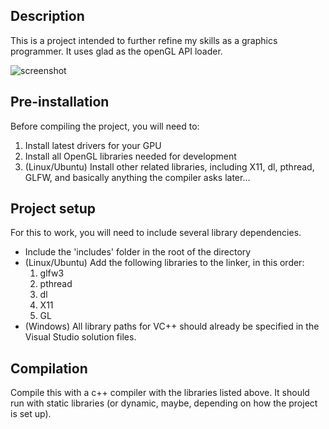 ## Description
This is a project intended to further refine my skills as a graphics programmer. It uses glad as the openGL API loader.

![screenshot]

[screenshot]: https://media.giphy.com/media/dB0lGhCWZfdaXzkvof/giphy.gif

## Pre-installation
Before compiling the project, you will need to:
1. Install latest drivers for your GPU
1. Install all OpenGL libraries needed for development
1. (Linux/Ubuntu) Install other related libraries, including X11, dl, pthread, GLFW, and basically anything the compiler asks later...

## Project setup
For this to work, you will need to include several library dependencies.
* Include the 'includes' folder in the root of the directory
* (Linux/Ubuntu) Add the following libraries to the linker, in this order: 
  1. glfw3
  1. pthread
  1. dl
  1. X11
  1. GL
* (Windows) All library paths for VC++ should already be specified in the Visual Studio solution files.

## Compilation
Compile this with a c++ compiler with the libraries listed above. It should run with static libraries (or dynamic, maybe, depending on how the project is set up).
